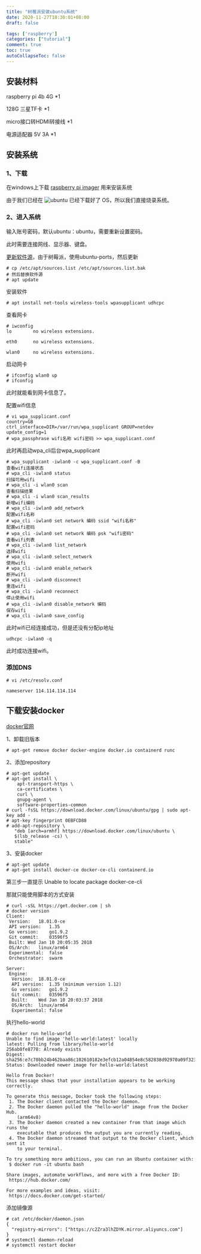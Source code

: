 ```yaml
---
title: "树莓派安装ubuntu系统"
date: 2020-11-27T18:30:01+08:00
draft: false

tags: ['raspberry']
categories: ["tutorial"]
comment: true
toc: true
autoCollapseToc: false
---
```


## 安装材料

raspberry pi 4b 4G *1

128G 三星TF卡 *1

micro接口转HDMI转接线 *1

电源适配器 5V 3A *1

## 安装系统

### 1、下载

在windows上下载 [raspberry pi imager](https://downloads.raspberrypi.org/imager/imager_1.4.exe) 用来安装系统

由于我们已经在 ![ubuntu](https://raw.githubusercontent.com/betterfor/cloudImage/master/images/2020-11-27/ubuntu_image.png) 已经下载好了 OS，所以我们直接烧录系统。

### 2、进入系统

输入账号密码，默认ubuntu：ubuntu，需要重新设置密码。

此时需要连接网线、显示器、键盘。

[更新软件源](https://mirrors.tuna.tsinghua.edu.cn/help/ubuntu-ports/)，由于树莓派，使用ubuntu-ports，然后更新

```
# cp /etc/apt/sources.list /etc/apt/sources.list.bak
# 然后替换软件源
# apt update
```

安装软件

```
# apt install net-tools wireless-tools wpasupplicant udhcpc
```

查看网卡

```
# iwconfig
lo        no wireless extensions.

eth0      no wireless extensions.

wlan0     no wireless extensions.
```

启动网卡

```
# ifconfig wlan0 up
# ifconfig
```

此时就能看到网卡信息了。

配置wifi信息

```
# vi wpa_supplicant.conf
country=GB
ctrl_interface=DIR=/var/run/wpa_supplicant GROUP=netdev
update_config=1
# wpa_passphrase wifi名称 wifi密码 >> wpa_supplicant.conf
```

此时再启动wpa_cli后台wpa_supplicant

```
# wpa_supplicant -iwlan0 -c wpa_supplicant.conf -B
查看wifi连接状态
# wpa_cli -iwlan0 status 
扫描可用wifi
# wpa_cli -i wlan0 scan
查看扫描结果
# wpa_cli -i wlan0 scan_results
新增wifi编码
# wpa_cli -iwlan0 add_network
配置wifi名称
# wpa_cli -iwlan0 set network 编码 ssid "wifi名称"
配置wifi密码
# wpa_cli -iwlan0 set network 编码 psk "wifi密码"
查看wifi列表
# wpa_cli -iwlan0 list_network
选择wifi
# wpa_cli -iwlan0 select_network
使用wifi
# wpa_cli -iwlan0 enable_network
断开wifi
# wpa_cli -iwlan0 disconnect
重连wifi
# wpa_cli -iwlan0 reconnect
停止使用wifi
# wpa_cli -iwlan0 disable_network 编码
保存wifi
# wpa_cli -iwlan0 save_config
```

此时wifi已经连接成功，但是还没有分配ip地址

```
udhcpc -iwlan0 -q
```

此时成功连接wifi。

### 添加DNS

```
# vi /etc/resolv.conf

nameserver 114.114.114.114
```

## 下载安装docker

[docker官网](https://docs.docker.com/engine/install/ubuntu/)

1、卸载旧版本

```
# apt-get remove docker docker-engine docker.io containerd runc
```

2、添加repository

```
# apt-get update
# apt-get install \
    apt-transport-https \
    ca-certificates \
    curl \
    gnupg-agent \
    software-properties-common
# curl -fsSL https://download.docker.com/linux/ubuntu/gpg | sudo apt-key add -
# apt-key fingerprint 0EBFCD88
# add-apt-repository \
   "deb [arch=armhf] https://download.docker.com/linux/ubuntu \
   $(lsb_release -cs) \
   stable"
```

3、安装docker

```
# apt-get update
# apt-get install docker-ce docker-ce-cli containerd.io
```

第三步一直提示 Unable to locate package docker-ce-cli

那就只能使用脚本的方式安装

```
# curl -sSL https://get.docker.com | sh
# docker version
Client:
 Version:	18.01.0-ce
 API version:	1.35
 Go version:	go1.9.2
 Git commit:	03596f5
 Built:	Wed Jan 10 20:05:35 2018
 OS/Arch:	linux/arm64
 Experimental:	false
 Orchestrator:	swarm

Server:
 Engine:
  Version:	18.01.0-ce
  API version:	1.35 (minimum version 1.12)
  Go version:	go1.9.2
  Git commit:	03596f5
  Built:	Wed Jan 10 20:03:37 2018
  OS/Arch:	linux/arm64
  Experimental:	false
```

执行hello-world

```
# docker run hello-world
Unable to find image 'hello-world:latest' locally
latest: Pulling from library/hello-world
256ab8fe8778: Already exists 
Digest: sha256:e7c70bb24b462baa86c102610182e3efcb12a04854e8c582838d92970a09f323
Status: Downloaded newer image for hello-world:latest

Hello from Docker!
This message shows that your installation appears to be working correctly.

To generate this message, Docker took the following steps:
 1. The Docker client contacted the Docker daemon.
 2. The Docker daemon pulled the "hello-world" image from the Docker Hub.
    (arm64v8)
 3. The Docker daemon created a new container from that image which runs the
    executable that produces the output you are currently reading.
 4. The Docker daemon streamed that output to the Docker client, which sent it
    to your terminal.

To try something more ambitious, you can run an Ubuntu container with:
 $ docker run -it ubuntu bash

Share images, automate workflows, and more with a free Docker ID:
 https://hub.docker.com/

For more examples and ideas, visit:
 https://docs.docker.com/get-started/
```

添加镜像源

```
# cat /etc/docker/daemon.json 
{
  "registry-mirrors": ["https://c2Zra3lhZDYK.mirror.aliyuncs.com"]
}
# systemctl daemon-reload
# systemctl restart docker
```

